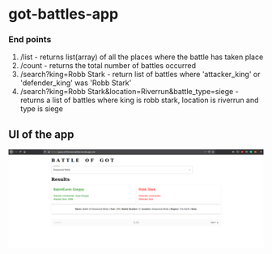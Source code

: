 # got-battles-app

### End points <br/>
1. /list - returns list(array) of all the places where the battle has taken place <br/>
2. /count - returns the total number of battles occurred <br/>
3. /search?king=Robb Stark - return list of battles where 'attacker_king' or 'defender_king' was 'Robb Stark' <br/>
4. /search?king=Robb Stark&location=Riverrun&battle_type=siege - returns a list of battles where king is robb stark, location is riverrun and type is siege <br/>

## UI of the app
![UI of the image](images/UI.png)
